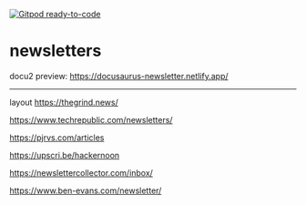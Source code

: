 [![Gitpod ready-to-code](https://img.shields.io/badge/Gitpod-ready--to--code-blue?logo=gitpod)](https://gitpod.io/#https://github.com/atherdon/newsletters)

# newsletters

docu2 preview: https://docusaurus-newsletter.netlify.app/

---

layout https://thegrind.news/

https://www.techrepublic.com/newsletters/

https://pjrvs.com/articles

https://upscri.be/hackernoon


https://newslettercollector.com/inbox/

https://www.ben-evans.com/newsletter/
